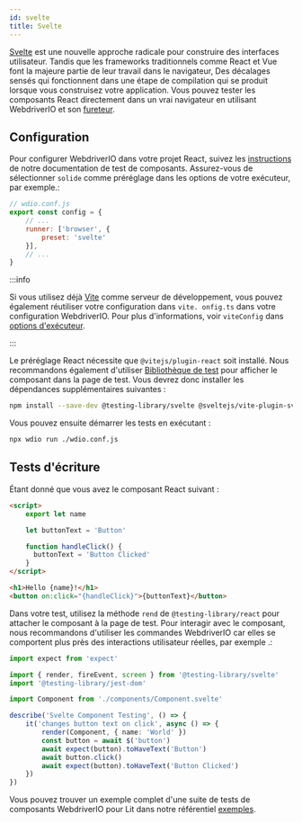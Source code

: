 ```yaml
---
id: svelte
title: Svelte
---
```


[Svelte](https://svelte.dev/) est une nouvelle approche radicale pour construire des interfaces utilisateur. Tandis que les frameworks traditionnels comme React et Vue font la majeure partie de leur travail dans le navigateur, Des décalages sensés qui fonctionnent dans une étape de compilation qui se produit lorsque vous construisez votre application. Vous pouvez tester les composants React directement dans un vrai navigateur en utilisant WebdriverIO et son [fureteur](/docs/runner#browser-runner).

## Configuration

Pour configurer WebdriverIO dans votre projet React, suivez les [instructions](/docs/component-testing#set-up) de notre documentation de test de composants. Assurez-vous de sélectionner `solide` comme préréglage dans les options de votre exécuteur, par exemple.:

```js
// wdio.conf.js
export const config = {
    // ...
    runner: ['browser', {
        preset: 'svelte'
    }],
    // ...
}
```

:::info

Si vous utilisez déjà [Vite](https://vitejs.dev/) comme serveur de développement, vous pouvez également réutiliser votre configuration dans `vite. onfig.ts` dans votre configuration WebdriverIO. Pour plus d'informations, voir `viteConfig` dans [options d'exécuteur](/docs/runner#runner-options).

:::

Le préréglage React nécessite que `@vitejs/plugin-react` soit installé. Nous recommandons également d'utiliser [Bibliothèque de test](https://testing-library.com/) pour afficher le composant dans la page de test. Vous devrez donc installer les dépendances supplémentaires suivantes :

```sh npm2yarn
npm install --save-dev @testing-library/svelte @sveltejs/vite-plugin-svelte
```

Vous pouvez ensuite démarrer les tests en exécutant :

```sh
npx wdio run ./wdio.conf.js
```

## Tests d'écriture

Étant donné que vous avez le composant React suivant :

```html title="./components/Component.svelte"
<script>
    export let name

    let buttonText = 'Button'

    function handleClick() {
      buttonText = 'Button Clicked'
    }
</script>

<h1>Hello {name}!</h1>
<button on:click="{handleClick}">{buttonText}</button>
```

Dans votre test, utilisez la méthode `rend` de `@testing-library/react` pour attacher le composant à la page de test. Pour interagir avec le composant, nous recommandons d'utiliser les commandes WebdriverIO car elles se comportent plus près des interactions utilisateur réelles, par exemple .:

```ts title="svelte.test.js"
import expect from 'expect'

import { render, fireEvent, screen } from '@testing-library/svelte'
import '@testing-library/jest-dom'

import Component from './components/Component.svelte'

describe('Svelte Component Testing', () => {
    it('changes button text on click', async () => {
        render(Component, { name: 'World' })
        const button = await $('button')
        await expect(button).toHaveText('Button')
        await button.click()
        await expect(button).toHaveText('Button Clicked')
    })
})
```

Vous pouvez trouver un exemple complet d'une suite de tests de composants WebdriverIO pour Lit dans notre référentiel [exemples](https://github.com/webdriverio/component-testing-examples/tree/main/svelte-typescript-vite).

